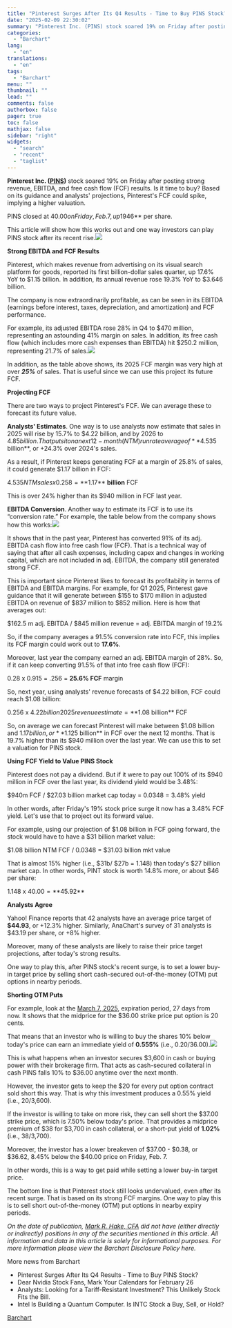 ```yaml
---
title: "Pinterest Surges After Its Q4 Results - Time to Buy PINS Stock?"
date: "2025-02-09 22:30:02"
summary: "Pinterest Inc. (PINS) stock soared 19% on Friday after posting strong revenue, EBITDA, and free cash flow (FCF) results. Is it time to buy? Based on its guidance and analysts' projections, Pinterest's FCF could spike, implying a higher valuation.PINS closed at $40.00 on Friday, Feb. 7, up 19% from its..."
categories:
  - "Barchart"
lang:
  - "en"
translations:
  - "en"
tags:
  - "Barchart"
menu: ""
thumbnail: ""
lead: ""
comments: false
authorbox: false
pager: true
toc: false
mathjax: false
sidebar: "right"
widgets:
  - "search"
  - "recent"
  - "taglist"
---
```


**Pinterest Inc. (****[PINS](https://www.barchart.com/stocks/quotes/PINS/overview)****)** stock soared 19% on Friday after posting strong revenue, EBITDA, and free cash flow (FCF) results. Is it time to buy? Based on its guidance and analysts' projections, Pinterest's FCF could spike, implying a higher valuation.

PINS closed at $40.00 on Friday, Feb. 7, up 19% from its results released on Thursday, Feb. 6, after the market closed. My model shows that PINS stock could be worth 15% more, or **$46** per share.

This article will show how this works out and one way investors can play PINS stock after its recent rise.![](https://s3.tradingview.com/news/image/barchart:23ab3f746094b-192b550a473d89abf398fbf554ae5daf-resized.jpeg)

****Strong EBITDA and FCF Results****

Pinterest, which makes revenue from advertising on its visual search platform for goods, reported its first billion-dollar sales quarter, up 17.6% YoY to $1.15 billion. In addition, its annual revenue rose 19.3% YoY to $3.646 billion.

The company is now extraordinarily profitable, as can be seen in its EBITDA (earnings before interest, taxes, depreciation, and amortization) and FCF performance.

For example, its adjusted EBITDA rose 28% in Q4 to $470 million, representing an astounding 41% margin on sales. In addition, its free cash flow (which includes more cash expenses than EBITDA) hit $250.2 million, representing 21.7% of sales.![](https://s3.tradingview.com/news/image/barchart:23ab3f746094b-b15b8fc2e7dce2c159f5f0bee89f1838-resized.jpeg)

In addition, as the table above shows, its 2025 FCF margin was very high at over ***25%*** of sales. That is useful since we can use this project its future FCF.

****Projecting FCF****

There are two ways to project Pinterest's FCF. We can average these to forecast its future value.

**Analysts' Estimates**. One way is to use analysts now estimate that sales in 2025 will rise by 15.7% to $4.22 billion, and by 2026 to $4.85 billion. That puts it on a next 12-month (NTM) run rate average of **$4.535 billion**, or +24.3% over 2024's sales.

As a result, if Pinterest keeps generating FCF at a margin of 25.8% of sales, it could generate $1.17 billion in FCF:

$4.535 NTM sales x 0.258 = **$1.17** **billion** FCF

This is over 24% higher than its $940 million in FCF last year.

**EBITDA Conversion**. Another way to estimate its FCF is to use its “conversion rate.” For example, the table below from the company shows how this works:![](https://s3.tradingview.com/news/image/barchart:23ab3f746094b-545153e39d44a0b2542112830234fc1f-resized.jpeg)

It shows that in the past year, Pinterest has converted 91% of its adj. EBITDA cash flow into free cash flow (FCF). That is a technical way of saying that after all cash expenses, including capex and changes in working capital, which are not included in adj. EBITDA, the company still generated strong FCF.

This is important since Pinterest likes to forecast its profitability in terms of EBITDA and EBITDA margins. For example, for Q1 2025, Pinterest gave guidance that it will generate between $155 to $170 million in adjusted EBITDA on revenue of $837 million to $852 million. Here is how that averages out:

$162.5 m adj. EBITDA / $845 million revenue = adj. EBITDA margin of 19.2%

So, if the company averages a 91.5% conversion rate into FCF, this implies its FCF margin could work out to **17.6%**.

Moreover, last year the company earned an adj. EBITDA margin of 28%. So, if it can keep converting 91.5% of that into free cash flow (FCF):

0.28 x 0.915 = .256 = **25.6% FCF** margin

So, next year, using analysts' revenue forecasts of $4.22 billion, FCF could reach $1.08 billion:

0.256 x $4.22 billion 2025 revenue estimate = **$1.08 billion** FCF

So, on average we can forecast Pinterest will make between $1.08 billion and $1.17 billion, or **$1.125 billion** in FCF over the next 12 months. That is 19.7% higher than its $940 million over the last year. We can use this to set a valuation for PINS stock.

****Using FCF Yield to Value PINS Stock****

Pinterest does not pay a dividend. But if it were to pay out 100% of its $940 million in FCF over the last year, its dividend yield would be 3.48%:

$940m FCF / $27.03 billion market cap today = 0.0348 = 3.48% yield

In other words, after Friday's 19% stock price surge it now has a 3.48% FCF yield. Let's use that to project out its forward value.

For example, using our projection of $1.08 billion in FCF going forward, the stock would have to have a $31 billion market value:

$1.08 billion NTM FCF / 0.0348 = $31.03 billion mkt value

That is almost 15% higher (i.e., $31b/ $27b = 1.148) than today's $27 billion market cap. In other words, PINT stock is worth 14.8% more, or about $46 per share:

1.148 x $40.00 = **$45.92**

****Analysts Agree****

Yahoo! Finance reports that 42 analysts have an average price target of **$44.93**, or +12.3% higher. Similarly, AnaChart's survey of 31 analysts is $43.19 per share, or +8% higher.

Moreover, many of these analysts are likely to raise their price target projections, after today's strong results.

One way to play this, after PINS stock's recent surge, is to set a lower buy-in target price by selling short cash-secured out-of-the-money (OTM) put options in nearby periods.

****Shorting OTM Puts****

For example, look at the [March 7, 2025](https://www.barchart.com/stocks/quotes/PINS/options?expiration=2025-03-07-w), expiration period, 27 days from now. It shows that the midprice for the $36.00 strike price put option is 20 cents.

That means that an investor who is willing to buy the shares 10% below today's price can earn an immediate yield of **0.555%** (i.e., $0.20/$36.00).![](https://s3.tradingview.com/news/image/barchart:23ab3f746094b-000fdf9682daf026c6691ccc14bba6e0-resized.jpeg)

This is what happens when an investor secures $3,600 in cash or buying power with their brokerage firm. That acts as cash-secured collateral in cash PINS falls 10% to $36.00 anytime over the next month.

However, the investor gets to keep the $20 for every put option contract sold short this way. That is why this investment produces a 0.55% yield (i.e., $20/$3,600).

If the investor is willing to take on more risk, they can sell short the $37.00 strike price, which is 7.50% below today's price. That provides a midprice premium of $38 for $3,700 in cash collateral, or a short-put yield of **1.02%** (i.e., $38/$3,700).

Moreover, the investor has a lower breakeven of $37.00 - $0.38, or $36.62, 8.45% below the $40.00 price on Friday, Feb. 7.

In other words, this is a way to get paid while setting a lower buy-in target price.

The bottom line is that Pinterest stock still looks undervalued, even after its recent surge. That is based on its strong FCF margins. One way to play this is to sell short out-of-the-money (OTM) put options in nearby expiry periods.

 *On the date of publication, [Mark R. Hake, CFA](https://www.barchart.com/news/authors/126/mark-r-hake-cfa) did not have (either directly or indirectly) positions in any of the securities mentioned in this article. All information and data in this article is solely for informational purposes. For more information please view the Barchart Disclosure Policy here.* 

More news from Barchart

* Pinterest Surges After Its Q4 Results - Time to Buy PINS Stock?
* Dear Nvidia Stock Fans, Mark Your Calendars for February 26
* Analysts: Looking for a Tariff-Resistant Investment? This Unlikely Stock Fits the Bill.
* Intel Is Building a Quantum Computer. Is INTC Stock a Buy, Sell, or Hold?

[Barchart](https://www.tradingview.com/news/barchart:23ab3f746094b:0-pinterest-surges-after-its-q4-results-time-to-buy-pins-stock/)
